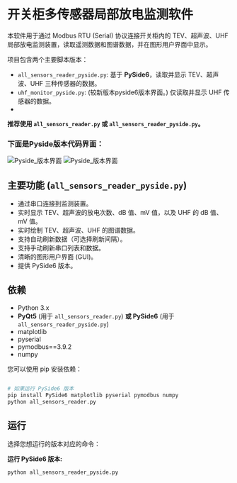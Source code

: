 # 开关柜多传感器局部放电监测软件

本软件用于通过 Modbus RTU (Serial) 协议连接开关柜内的 TEV、超声波、UHF 局部放电监测装置，读取遥测数据和图谱数据，并在图形用户界面中显示。

项目包含两个主要脚本版本：
*   `all_sensors_reader_pyside.py`: 基于 **PySide6**，读取并显示 TEV、超声波、UHF 三种传感器的数据。
*   `uhf_monitor_pyside.py`: (较新版本pyside6版本界面。) 仅读取并显示 UHF 传感器的数据。
*  

**推荐使用 `all_sensors_reader.py` 或 `all_sensors_reader_pyside.py`。**

### 下面是Pyside版本代码界面：
![Pyside_版本界面](https://github.com/user-attachments/assets/c584869f-4962-4021-a323-f1a8136cf46b)
![Pyside_版本界面](https://github.com/user-attachments/assets/820fcfa8-8ac3-4191-8374-297d7e47445c)





## 主要功能 (`all_sensors_reader_pyside.py`)

*   通过串口连接到监测装置。
*   实时显示 TEV、超声波的放电次数、dB 值、mV 值，以及 UHF 的 dB 值、mV 值。
*   实时绘制 TEV、超声波、UHF 的图谱数据。
*   支持自动刷新数据（可选择刷新间隔）。
*   支持手动刷新串口列表和数据。
*   清晰的图形用户界面 (GUI)。
*   提供  PySide6 版本。

## 依赖

*   Python 3.x
*   **PyQt5** (用于 `all_sensors_reader.py`) **或 PySide6** (用于 `all_sensors_reader_pyside.py`)
*   matplotlib
*   pyserial
*   pymodbus==3.9.2
*   numpy

您可以使用 pip 安装依赖：
```bash

# 如果运行 PySide6 版本
pip install PySide6 matplotlib pyserial pymodbus numpy
python all_sensors_reader.py
```






## 运行

选择您想运行的版本对应的命令：



**运行 PySide6 版本:**
```bash
python all_sensors_reader_pyside.py
```

